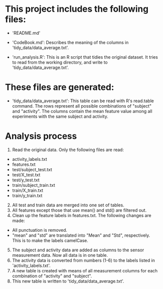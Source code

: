This project includes the following files:
=========================================

- 'README.md'

- 'CodeBook.md': Describes the meaning of the columns in 'tidy_data/data_average.txt'.

- 'run_analysis.R': This is an R script that tidies the original dataset. It tries to read from the working directory, and write to 'tidy_data/data_average.txt'.

These files are generated:
=========================

- 'tidy_data/data_average.txt': This table can be read with R's read.table command. The rows represent all possible combinations of "subject" and "activity". The columns contain the mean feature value among all experiments with the same subject and activity.

Analysis process
================
1. Read the original data. Only the following files are read:
  * activity_labels.txt
  * features.txt
  * test/subject_test.txt
  * test/X_test.txt
  * test/y_test.txt
  * train/subject_train.txt
  * train/X_train.txt
  * train/y_train.txt
2. All test and train data are merged into one set of tables.
3. All features except those that use mean() and std() are filtered out.
4. Clean up the feature labels in features.txt. The following changes are made:
  * All punctuation is removed.
  * "mean" and "std" are translated into "Mean" and "Std", respectively. This is to make the labels camelCase.
5. The subject and activity data are added as columns to the sensor measurement data. Now all data is in one table.
6. The activity data is converted from numbers (1-6) to the labels listed in 'activity_labels.txt'.
7. A new table is created with means of all measurement columns for each combination of "activity" and "subject".
8. This new table is written to 'tidy_data/data_average.txt'.
